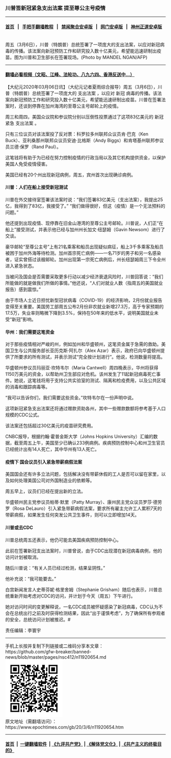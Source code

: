 ### 川普签新冠紧急支出法案 提至尊公主号疫情
------------------------

#### [首页](https://github.com/gfw-breaker/banned-news/blob/master/README.md) &nbsp;&nbsp;|&nbsp;&nbsp; [手把手翻墙教程](https://github.com/gfw-breaker/guides/wiki) &nbsp;&nbsp;|&nbsp;&nbsp; [禁闻聚合安卓版](https://github.com/gfw-breaker/bn-android) &nbsp;&nbsp;|&nbsp;&nbsp; [网门安卓版](https://github.com/oGate2/oGate) &nbsp;&nbsp;|&nbsp;&nbsp; [神州正道安卓版](https://github.com/SzzdOgate/update) 



<div><img alt="" class="aligncenter wp-post-image" src="https://i.epochtimes.com/assets/uploads/2020/03/000_1PN8SD-600x400.jpg"/>
<div class="red16 caption">
 周五（3月6日），川普（特朗普）总统签署了一项庞大的支出法案，以应对新冠病毒的传播。该法案向新冠预防工作和研究投入数十亿美元，希望能迅速研制出疫苗。图为川普和卫生部长在签署现场。(Photo by MANDEL NGAN/AFP)
</div>
</div><hr/>

#### [翻墙必看视频（文昭、江峰、法轮功、八九六四、香港反送中...）](https://github.com/gfw-breaker/banned-news/blob/master/pages/link3.md)

<div><p>
 【大纪元2020年03月06日讯】（大纪元记者夏雨综合报导）周五（3月6日），川普（特朗普）总统签署了一项庞大的
 <ok href="https://www.epochtimes.com/gb/tag/%E6%94%AF%E5%87%BA%E6%B3%95%E6%A1%88.html">
  支出法案
 </ok>
 ，以应对
 <ok href="https://www.epochtimes.com/gb/tag/%E6%96%B0%E5%86%A0.html">
  新冠
 </ok>
 病毒的传播。该法案向新冠预防工作和研究投入数十亿美元，希望能迅速研制出疫苗。川普在签署法案时，还谈到停靠在加州海湾的至尊公主号邮轮上的疫情。
</p>
<p>
 周三和周四，美国众议院和参议院分别以压倒性投票通过了这项83亿美元的
 <ok href="https://www.epochtimes.com/gb/tag/%E6%96%B0%E5%86%A0.html">
  新冠
 </ok>
 紧急
 <ok href="https://www.epochtimes.com/gb/tag/%E6%94%AF%E5%87%BA%E6%B3%95%E6%A1%88.html">
  支出法案
 </ok>
 。
</p>
<p>
 只有三位议员对该法案投了反对票：科罗拉多州联邦众议员肯‧巴克（Ken Buck）、亚利桑那州联邦众议员安迪‧比格斯（Andy Biggs）和肯塔基州联邦参议员兰德‧保罗（Rand Paul）。
</p>
<p>
 这笔钱将有助于为已经在努力控制疫情的行政当局以及其它机构提供资金，以保护美国人免受疫情侵害。
</p>
<p>
 美国已经有20个州出现新冠病例，周五，宾州首次出现确诊病例。
</p>
<h4>
 川普：人们在船上接受新冠测试
</h4>
<p>
 川普在外交接待室签署该法案时说：“我们签署83亿美元（支出法案），我提出25亿，我得到了83亿，我接受了。” “我们做得很好，但这（疫情）是一个无法预料的问题。”
</p>
<p>
 他还提到出现疫情、现停靠在旧金山港湾的至尊公主号邮轮。川普说，人们正“在船上”接受测试，并表示他已经与加州州长加文‧纽瑟姆（Gavin Newsom）进行了交谈。
</p>
<p>
 豪华邮轮“至尊公主号”上有21名乘客和船员出现疑似病征，船上3千多乘客及船员被困于加州外海等待检测。加州首宗死亡病例——一名71岁的男子和另一名感染者，证实曾搭过该艘邮轮。加州出现第一宗死亡病例后，州长纽瑟姆周三下令全州进入紧急状态。
</p>
<p>
 当被问及国会是否需要采取更多行动以减少经济衰退风险时，川普回答说：“我们所能做的就是做我们所做的事情。”他还说，“人们对就业人数（指周五的美国就业报告）感到震惊。”
</p>
<p>
 由于市场人士近日担忧新型冠状病毒（COVID-19）的经济影响，2月份就业报告变得至关重要。美国劳工部周五公布2月份非农就业新增27.3万，高于专家预期的17.5万，失业率则略微下降到3.5%，保持在50年来的低水平，说明美国就业未受“新冠”影响。
</p>
<h4>
 华州：我们需要这笔资金
</h4>
<p>
 对于那些疫情相对严峻的州，例如加州和华盛顿州，这笔资金属于急需的救助。美国卫生与公共服务部长亚历克斯‧阿扎尔（Alex Azar）表示，政府已向华盛顿州提供了所要求的所有测试，并表示测试“完全按计划进行”。他说，检测数量将提高。
</p>
<p>
 华盛顿州参议员玛丽亚‧坎特韦尔（Maria Cantwell）周四晚表示，华州将获得1150万美元的资金，以帮助州卫生部应对危机。该州发生了11起新冠病毒死亡事件。她说，这笔钱将用于支持公共实验室的测试、隔离和检疫费用，以及公共区域的消毒和跟踪病毒等。
</p>
<p>
 “我可以告诉你们，我们需要这些资金。”坎特韦尔在一份声明中说。
</p>
<p>
 这项新冠紧急支出法案还将通过赠款资助各州，其中一些赠款数额将参考基于人口规模的CDC公式。
</p>
<p>
 该法案还包括超过30亿美元的疫苗研究费用。
</p>
<p>
 CNBC报导，根据约翰‧霍普金斯大学（Johns Hopkins University）汇编的数据，截至周五上午，美国至少已确认233例病例。疾病预防控制中心和州卫生官员已经统计出有14人死亡，其中华州有13人死亡。
</p>
<h4>
 疫情下 国会议员引入紧急带薪病假法案
</h4>
<p>
 美国国会还有许多立法问题，包括解决没有带薪休假的工人是否可以留在家里，以及如何处理美国公司对外国制造业的依赖等。
</p>
<p>
 周五早上，议员们已经在提出新的立法。
</p>
<p>
 华盛顿州民主党参议员帕蒂‧默里（Patty Murray）、康州民主党众议员罗莎‧德劳罗（Rosa DeLauro）引入紧急带薪病假法案，要求所有雇主允许工人累积7天的带薪病假，如果发生任何突发公共卫生事件，则可以立即增加14天。
</p>
<h4>
 川普或去CDC
</h4>
<p>
 川普总统周五还表示，他仍可能去美国疾病预防控制中心。
</p>
<p>
 此前在签署新冠支出法案时，川普曾说，由于CDC出现潜在新冠病毒病例，他的访问计划被取消。
</p>
<p>
 随后川普说：“有关人员已经过检测，结果呈阴性。”
</p>
<p>
 他补充说：“我可能要去。”
</p>
<p>
 白宫新闻发言人史蒂芬妮‧格里舍姆（Stephanie Grisham）随后也表示，川普总统重新开始考虑对CDC的访问，并计划于今天（周五）下午进行。
</p>
<p>
 她对访问时间的变更解释说，一名CDC成员被怀疑感染了新冠病毒，CDC认为不会在总统出行之前及时获得检测结果，因此“出于谨慎考虑”，为了确保所有参观者的安全，总统访问计划被推迟。#
</p>
<p>
 责任编辑：李寰宇
</p>
</div>
<hr/>
手机上长按并复制下列链接或二维码分享本文章：<br/>
https://github.com/gfw-breaker/banned-news/blob/master/pages/nsc412/n11920654.md <br/>
<a href='https://github.com/gfw-breaker/banned-news/blob/master/pages/nsc412/n11920654.md'><img src='https://github.com/gfw-breaker/banned-news/blob/master/pages/nsc412/n11920654.md.png'/></a> <br/>
原文地址（需翻墙访问）：https://www.epochtimes.com/gb/20/3/6/n11920654.htm


------------------------
#### [首页](https://github.com/gfw-breaker/banned-news/blob/master/README.md) &nbsp;|&nbsp; [一键翻墙软件](https://github.com/gfw-breaker/nogfw/blob/master/README.md) &nbsp;| [《九评共产党》](https://github.com/gfw-breaker/9ping.md/blob/master/README.md#九评之一评共产党是什么) | [《解体党文化》](https://github.com/gfw-breaker/jtdwh.md/blob/master/README.md) | [《共产主义的终极目的》](https://github.com/gfw-breaker/gczydzjmd.md/blob/master/README.md)


<img src='http://gfw-breaker.win/banned-news/pages/nsc412/n11920654.md' width='0px' height='0px'/>